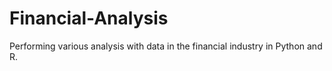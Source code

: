 # Financial-Analysis
Performing various analysis with data in the financial industry in Python and R.
